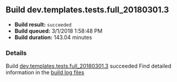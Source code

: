 ## Build dev.templates.tests.full_20180301.3
- **Build result:** `succeeded`
- **Build queued:** 3/1/2018 1:58:48 PM
- **Build duration:** 143.04 minutes
### Details
Build [dev.templates.tests.full_20180301.3](https://winappstudio.visualstudio.com/web/build.aspx?pcguid=a4ef43be-68ce-4195-a619-079b4d9834c2&builduri=vstfs%3a%2f%2f%2fBuild%2fBuild%2f25180) succeeded
Find detailed information in the [build log files](https://uwpctdiags.blob.core.windows.net/buildlogs/dev.templates.tests.full_20180301.3_logs.zip)
